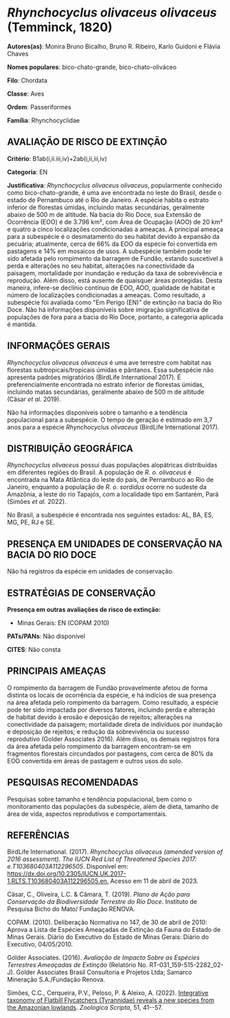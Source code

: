 # *Rhynchocyclus olivaceus olivaceus* (Temminck, 1820)

**Autores(as)**: Monira Bruno Bicalho, Bruno R. Ribeiro, Karlo Guidoni e Flávia Chaves

**Nomes populares**: bico-chato-grande, bico-chato-oliváceo

**Filo**: Chordata

**Classe**: Aves

**Ordem**: Passeriformes

**Família**: Rhynchocyclidae

## AVALIAÇÃO DE RISCO DE EXTINÇÃO

**Critério**: B1ab(i,ii.iii,iv)+2ab(i,ii,iii,iv)

**Categoria**: EN

**Justificativa**: *Rhynchocyclus olivaceus olivaceus*, popularmente conhecido como bico-chato-grande, é uma ave encontrada no leste do Brasil, desde o estado de Pernambuco até o Rio de Janeiro. A espécie habita o estrato inferior de florestas úmidas, incluindo matas secundárias, geralmente abaixo de 500 m de altitude. Na bacia do Rio Doce, sua Extensão de Ocorrência (EOO) é de 3.796 km², com Área de Ocupação (AOO) de 20 km² e quatro a cinco localizações condicionadas a ameaças. A principal ameaça para a subespécie é o desmatamento do seu habitat devido à expansão da pecuária; atualmente, cerca de 66% da EOO da espécie foi convertida em pastagens e 14% em mosaicos de usos. A subespécie também pode ter sido afetada pelo rompimento da barragem de Fundão, estando suscetível à perda e alterações no seu habitat, alterações na conectividade da paisagem, mortalidade por inundação e redução da taxa de sobrevivência e reprodução. Além disso, está
ausente de quaisquer áreas protegidas. Desta maneira, infere-se declínio contínuo de EOO, AOO, qualidade de habitat e número de localizações condicionadas a ameaças. Como resultado, a subespécie foi avaliada como "Em Perigo (EN)" de extinção na bacia do Rio Doce. Não há informações disponíveis sobre imigração significativa de populações de fora para a bacia do Rio Doce, portanto, a categoria aplicada é mantida.

## INFORMAÇÕES GERAIS

*Rhynchocyclus olivaceus olivaceus* é uma ave terrestre com habitat nas florestas subtropicais/tropicais úmidas e pântanos. Essa subespécie não apresenta padrões migratórios (BirdLife International 2017). É preferencialmente encontrada no estrato inferior de florestas úmidas, incluindo matas secundárias, geralmente abaixo de 500 m de altitude (Cäsar *et al.* 2019).

Não há informações disponíveis sobre o tamanho e a tendência populacional para a subespécie. O tempo de geração é estimado em 3,7 anos para a espécie *Rhynchocyclus olivaceus* (BirdLife International 2017).

## DISTRIBUIÇÃO GEOGRÁFICA

*Rhynchocyclus olivaceus* possui duas populações alopátricas distribuídas em diferentes regiões do Brasil. A população de *R. o.  olivaceus* é encontrada na Mata Atlântica do leste do país, de Pernambuco ao Rio de Janeiro, enquanto a população de *R. o. sordidus* ocorre no sudeste da Amazônia, a leste do rio Tapajós, com a localidade tipo em Santarém, Pará (Simões *et al.* 2022).

No Brasil, a subespécie é encontrada nos seguintes estados: AL, BA, ES, MG, PE, RJ e SE.

## PRESENÇA EM UNIDADES DE CONSERVAÇÃO NA BACIA DO RIO DOCE

Não há registros da espécie em unidades de conservação.

## ESTRATÉGIAS DE CONSERVAÇÃO

**Presença em outras avaliações de risco de extinção:**

-   Minas Gerais: EN (COPAM 2010)

**PATs/PANs**: Não disponível

**CITES**: Não consta

## PRINCIPAIS AMEAÇAS

O rompimento da barragem de Fundão provavelmente afetou de forma distinta os locais de ocorrência da espécie, e há indícios de sua presença na área afetada pelo rompimento da barragem. Como resultado, a espécie pode ter sido impactada por diversos fatores, incluindo perda e alteração de habitat devido à erosão e deposição de rejeitos; alterações na conectividade da paisagem; mortalidade direta de indivíduos por inundação e deposição de rejeitos; e redução da sobrevivência ou sucesso reprodutivo (Golder Associates 2016). Além disso, os demais registros fora da área afetada pelo rompimento da barragem encontram-se em fragmentos florestais circundados por pastagens, com cerca de 80% da EOO convertida em áreas de pastagem e outros usos do solo.

## PESQUISAS RECOMENDADAS

Pesquisas sobre tamanho e tendência populacional, bem como o monitoramento das populações da subespécie, além de dieta, tamanho de área de vida, aspectos reprodutivos e comportamentais.

## REFERÊNCIAS

BirdLife International. (2017). *Rhynchocyclus olivaceus (amended version of 2016 assessment)*. *The IUCN Red List of Threatened Species 2017: e.T103680403A112296505*. Disponível em: <https://dx.doi.org/10.2305/IUCN.UK.2017-1.RLTS.T103680403A112296505.en.> Acesso em 11 de abril de 2023.

Cäsar, C., Oliveira, L.C. & Câmara, T. (2019). *Plano de Ação para Conservação da Biodiversidade Terrestre do Rio Doce*. Instituto de Pesquisa Bicho do Mato/ Fundação RENOVA.

COPAM. (2010). Deliberação Normativa no 147, de 30 de abril de 2010: Aprova a Lista de Espécies Ameaçadas de Extinção da Fauna do Estado de Minas Gerais. Diário do Executivo do Estado de Minas Gerais: Diário do Executivo, 04/05/2010.

Golder Associates. (2016). *Avaliação de Impacto Sobre as Espécies Terrestres Ameaçadas de Extinção* (Relatório No.  RT-031_159-515-2282_02-J). Golder Associates Brasil Consultoria e Projetos Ltda; Samarco Mineração S.A./Fundação Renova.

Simões, C.C., Cerqueira, P.V., Peloso, P. & Aleixo, A. (2022).  [Integrative taxonomy of Flatbill Flycatchers (Tyrannidae) reveals a new species from the Amazonian lowlands](https://doi.org/10.1111/zsc.12519).  *Zoologica Scripta*, 51, 41--57.
